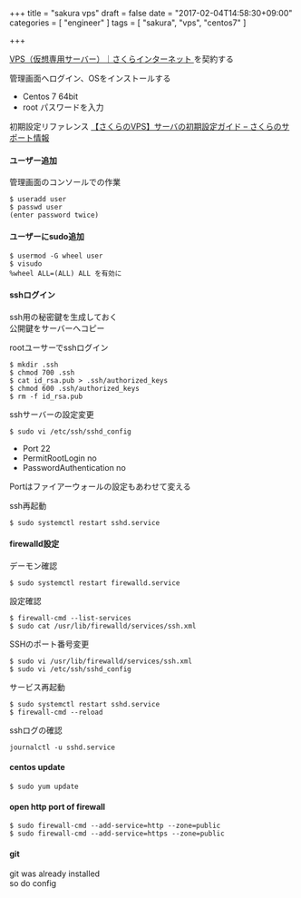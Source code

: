 +++
title = "sakura vps"
draft = false
date = "2017-02-04T14:58:30+09:00"
categories = [ "engineer" ]
tags = [ "sakura", "vps", "centos7" ]

+++

[VPS（仮想専用サーバー）｜さくらインターネット ](http://vps.sakura.ad.jp/)
を契約する

管理画面へログイン、OSをインストールする

- Centos 7 64bit
- root パスワードを入力

初期設定リファレンス [【さくらのVPS】サーバの初期設定ガイド – さくらのサポート情報](https://help.sakura.ad.jp/hc/ja/articles/206208181)


#### ユーザー追加

管理画面のコンソールでの作業  

```
$ useradd user
$ passwd user
(enter password twice)
```

#### ユーザーにsudo追加

```
$ usermod -G wheel user
$ visudo
%wheel ALL=(ALL) ALL を有効に
```

#### sshログイン

ssh用の秘密鍵を生成しておく  
公開鍵をサーバーへコピー  

rootユーサーでsshログイン  

```
$ mkdir .ssh
$ chmod 700 .ssh
$ cat id_rsa.pub > .ssh/authorized_keys
$ chmod 600 .ssh/authorized_keys
$ rm -f id_rsa.pub
```

sshサーバーの設定変更

```
$ sudo vi /etc/ssh/sshd_config
```

- Port 22
- PermitRootLogin no
- PasswordAuthentication no

Portはファイアーウォールの設定もあわせて変える

ssh再起動

```
$ sudo systemctl restart sshd.service
```

#### firewalld設定

デーモン確認

```
$ sudo systemctl restart firewalld.service
```

設定確認

```
$ firewall-cmd --list-services
$ sudo cat /usr/lib/firewalld/services/ssh.xml
```

SSHのポート番号変更

```
$ sudo vi /usr/lib/firewalld/services/ssh.xml
$ sudo vi /etc/ssh/sshd_config
```

サービス再起動

```
$ sudo systemctl restart sshd.service
$ firewall-cmd --reload
```

sshログの確認

```
journalctl -u sshd.service
```

#### centos update

```
$ sudo yum update
```

#### open http port of firewall

```
$ sudo firewall-cmd --add-service=http --zone=public
$ sudo firewall-cmd --add-service=https --zone=public
```

#### git

git was already installed  
so do config  

